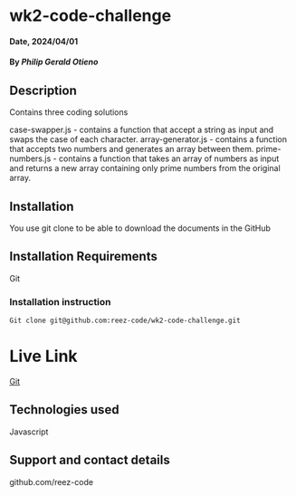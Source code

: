 # wk2-code-challenge

#### Date, 2024/04/01

#### By _Philip Gerald Otieno_

## Description

Contains three coding solutions

case-swapper.js - contains a function that accept a string as input and swaps the case of each character.
array-generator.js - contains a function that accepts two numbers and generates an array between them.
prime-numbers.js - contains a function that takes an array of numbers as input and returns a new array containing only prime numbers from the original array.

## Installation

You use git clone to be able to download the documents in the GitHub

## Installation Requirements

Git

### Installation instruction

```
Git clone git@github.com:reez-code/wk2-code-challenge.git

```

# Live Link

[Git](https://github.com/reez-code/wk2-code-challenge.git)

## Technologies used

Javascript

## Support and contact details

github.com/reez-code
